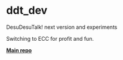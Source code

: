 ddt_dev
=======

DesuDesuTalk! next version and experiments

Switching to ECC for profit and fun.

**[Main repo](https://github.com/desudesutalk/desudesutalk/)**

